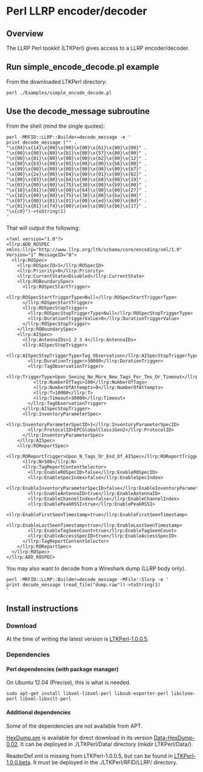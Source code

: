 # Perl LLRP encoder/decoder

## Overview
The LLRP Perl tookkit (LTKPerl) gives access to a LLRP encoder/decoder.

## Run simple_encode_decode.pl example
From the downloaded LTKPerl directory:

    perl ./Examples/simple_encode_decode.pl

## Use the decode_message subroutine
From the shell (mind the single quotes):

    perl -MRFID::LLRP::Builder=decode_message -e '
    print decode_message ("" .
    "\x{04}\x{14}\x{00}\x{00}\x{00}\x{61}\x{00}\x{00}" .
    "\x{00}\x{00}\x{00}\x{b1}\x{00}\x{57}\x{00}\x{00}" .
    "\x{00}\x{01}\x{00}\x{00}\x{00}\x{b2}\x{00}\x{12}" .
    "\x{00}\x{b3}\x{00}\x{05}\x{00}\x{00}\x{b6}\x{00}" .
    "\x{09}\x{00}\x{00}\x{00}\x{00}\x{00}\x{00}\x{b7}" .
    "\x{00}\x{2e}\x{00}\x{04}\x{00}\x{01}\x{00}\x{02}" .
    "\x{00}\x{03}\x{00}\x{04}\x{00}\x{b8}\x{00}\x{19}" .
    "\x{03}\x{00}\x{00}\x{75}\x{30}\x{00}\x{b9}\x{00}" .
    "\x{10}\x{01}\x{00}\x{00}\x{64}\x{00}\x{00}\x{27}" .
    "\x{10}\x{00}\x{00}\x{75}\x{30}\x{00}\x{ba}\x{00}" .
    "\x{07}\x{00}\x{01}\x{01}\x{00}\x{ed}\x{00}\x{0d}" .
    "\x{01}\x{01}\x{f4}\x{00}\x{ee}\x{00}\x{06}\x{17}" .
    "\x{c0}")->toString(1)
    '

That will output the following:

    <?xml version="1.0"?>
    <llrp:ADD_ROSPEC xmlns:llrp="http://www.llrp.org/ltk/schema/core/encoding/xml/1.0" Version="1" MessageID="0">
      <llrp:ROSpec>
        <llrp:ROSpecID>1</llrp:ROSpecID>
        <llrp:Priority>0</llrp:Priority>
        <llrp:CurrentState>Disabled</llrp:CurrentState>
        <llrp:ROBoundarySpec>
          <llrp:ROSpecStartTrigger>
            <llrp:ROSpecStartTriggerType>Null</llrp:ROSpecStartTriggerType>
          </llrp:ROSpecStartTrigger>
          <llrp:ROSpecStopTrigger>
            <llrp:ROSpecStopTriggerType>Null</llrp:ROSpecStopTriggerType>
            <llrp:DurationTriggerValue>0</llrp:DurationTriggerValue>
          </llrp:ROSpecStopTrigger>
        </llrp:ROBoundarySpec>
        <llrp:AISpec>
          <llrp:AntennaIDs>1 2 3 4</llrp:AntennaIDs>
          <llrp:AISpecStopTrigger>
            <llrp:AISpecStopTriggerType>Tag_Observation</llrp:AISpecStopTriggerType>
            <llrp:DurationTrigger>30000</llrp:DurationTrigger>
            <llrp:TagObservationTrigger>
              <llrp:TriggerType>Upon_Seeing_No_More_New_Tags_For_Tms_Or_Timeout</llrp:TriggerType>
              <llrp:NumberOfTags>100</llrp:NumberOfTags>
              <llrp:NumberOfAttempts>0</llrp:NumberOfAttempts>
              <llrp:T>10000</llrp:T>
              <llrp:Timeout>30000</llrp:Timeout>
            </llrp:TagObservationTrigger>
          </llrp:AISpecStopTrigger>
          <llrp:InventoryParameterSpec>
            <llrp:InventoryParameterSpecID>1</llrp:InventoryParameterSpecID>
            <llrp:ProtocolID>EPCGlobalClass1Gen2</llrp:ProtocolID>
          </llrp:InventoryParameterSpec>
        </llrp:AISpec>
        <llrp:ROReportSpec>
          <llrp:ROReportTrigger>Upon_N_Tags_Or_End_Of_AISpec</llrp:ROReportTrigger>
          <llrp:N>500</llrp:N>
          <llrp:TagReportContentSelector>
            <llrp:EnableROSpecID>false</llrp:EnableROSpecID>
            <llrp:EnableSpecIndex>false</llrp:EnableSpecIndex>
            <llrp:EnableInventoryParameterSpecID>false</llrp:EnableInventoryParameterSpecID>
            <llrp:EnableAntennaID>true</llrp:EnableAntennaID>
            <llrp:EnableChannelIndex>false</llrp:EnableChannelIndex>
            <llrp:EnablePeakRSSI>true</llrp:EnablePeakRSSI>
            <llrp:EnableFirstSeenTimestamp>true</llrp:EnableFirstSeenTimestamp>
            <llrp:EnableLastSeenTimestamp>true</llrp:EnableLastSeenTimestamp>
            <llrp:EnableTagSeenCount>true</llrp:EnableTagSeenCount>
            <llrp:EnableAccessSpecID>true</llrp:EnableAccessSpecID>
          </llrp:TagReportContentSelector>
        </llrp:ROReportSpec>
      </llrp:ROSpec>
    </llrp:ADD_ROSPEC>

You may also want to decode from a Wireshark dump (LLRP body only).

    perl -MRFID::LLRP::Builder=decode_message -MFile::Slurp -e '
    print decode_message (read_file("dump.raw"))->toString(1)
    '

## Install instructions
### Download
At the time of writing the latest version is [LTKPerl-1.0.0.5](http://sourceforge.net/projects/llrp-toolkit/files/llrp-toolkit/ltkperl/1.0.0.5/).


### Dependencies

#### Perl dependencies (with package manager)
On Ubuntu 12.04 (Precise), this is what is needed.

    sudo apt-get install libxml-libxml-perl libsub-exporter-perl libclone-perl libxml-libxslt-perl

#### Additional dependencies
Some of the dependencies are not available from APT.

[HexDump.pm](http://search.cpan.org/dist/Data-HexDump/lib/Data/HexDump.pm) is available for direct download in its version [Data-HexDump-0.02](http://cpansearch.perl.org/src/FTASSIN/Data-HexDump-0.02/lib/Data/HexDump.pm).
It can be deployed in ./LTKPerl/Data/ directory (mkdir LTKPerl/Data/).

ReaderDef.xml is missing from LTKPerl-1.0.0.5, but can be found in [LTKPerl-1.0.0.beta](http://sourceforge.net/projects/llrp-toolkit/files/llrp-toolkit/ltkperl/LTKPERL_1_0_0_beta/).
It must be deployed in the ./LTKPerl/RFID/LLRP/ directory.
